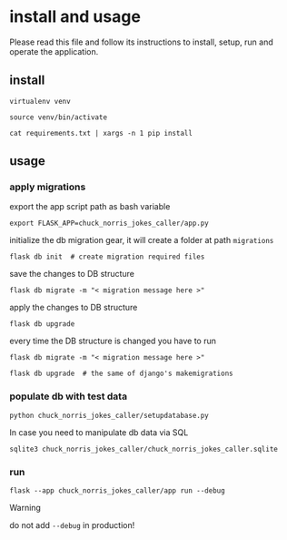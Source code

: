 # install and usage

Please read this file and follow its instructions to install, setup, run and operate the application.

## install

    virtualenv venv

    source venv/bin/activate

    cat requirements.txt | xargs -n 1 pip install


## usage

### apply migrations

export the app script path as bash variable

    export FLASK_APP=chuck_norris_jokes_caller/app.py

initialize the db migration gear, it will create a folder at path `migrations`

    flask db init  # create migration required files

save the changes to DB structure

    flask db migrate -m "< migration message here >"

apply the changes to DB structure

    flask db upgrade 


every time the DB structure is changed you have to run

    flask db migrate -m "< migration message here >"

    flask db upgrade  # the same of django's makemigrations


### populate db with test data

    python chuck_norris_jokes_caller/setupdatabase.py

In case you need to manipulate db data via SQL

    sqlite3 chuck_norris_jokes_caller/chuck_norris_jokes_caller.sqlite


### run

    flask --app chuck_norris_jokes_caller/app run --debug

>[!WARNING]
> do not add `--debug` in production!